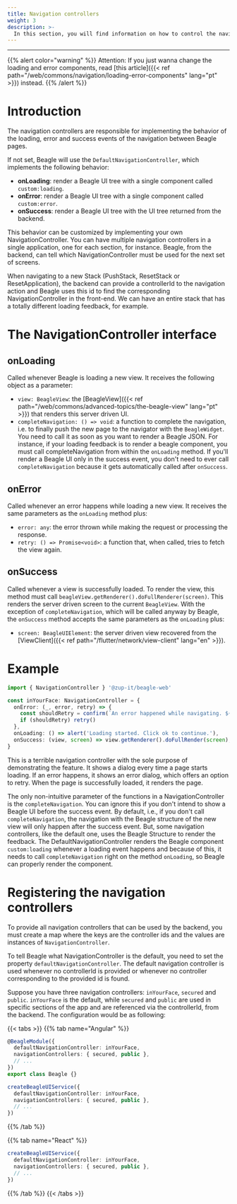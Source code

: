 ```yaml
---
title: Navigation controllers
weight: 3
description: >-
  In this section, you will find information on how to control the navigation feedback.
---
```


---

{{% alert color="warning" %}}
Attention: If you just wanna change the loading and error components, read [this article]({{< ref path="/web/commons/navigation/loading-error-components" lang="pt" >}}) instead.
{{% /alert %}}

# Introduction
The navigation controllers are responsible for implementing the behavior of the loading, error and success events of the navigation between Beagle pages.

If not set, Beagle will use the `DefaultNavigationController`, which implements the following behavior:

- **onLoading**: render a Beagle UI tree with a single component called `custom:loading`.
- **onError**: render a Beagle UI tree with a single component called `custom:error`.
- **onSuccess**: render a Beagle UI tree with the UI tree returned from the backend.

This behavior can be customized by implementing your own NavigationController. You can have multiple navigation controllers in a single application, one for each section, for instance. Beagle, from the backend, can tell which NavigationController must be used for the next set of screens.

When navigating to a new Stack (PushStack, ResetStack or ResetApplication), the backend can provide a controllerId to the navigation action and Beagle uses this id to find the corresponding NavigationController in the front-end. We can have an entire stack that has a totally different loading feedback, for example.

# The NavigationController interface

## onLoading
Called whenever Beagle is loading a new view. It receives the following object as a parameter:

- `view: BeagleView`: the [BeagleView]({{< ref path="/web/commons/advanced-topics/the-beagle-view" lang="pt" >}}) that renders this server driven UI.
- `completeNavigation: () => void`: a function to complete the navigation, i.e. to finally push the new page to the navigator with the `BeagleWidget`. You need to call it as soon as you want to render a Beagle JSON. For instance, if your loading feedback is to render a beagle component, you must call completeNavigation from within the `onLoading` method. If you'll render a Beagle UI only in the success event, you don't need to ever call `completeNavigation` because it gets automatically called after `onSuccess`.

## onError
Called whenever an error happens while loading a new view. It receives the same parameters as the `onLoading` method plus:

- `error: any`: the error thrown while making the request or processing the response.
- `retry: () => Promise<void>`: a function that, when called, tries to fetch the view again.

## onSuccess
Called whenever a view is successfully loaded. To render the view, this method must call `beagleView.getRenderer().doFullRenderer(screen)`. This renders the server driven screen to the current `BeagleView`. With the exception of `completeNavigation`, which will be called anyway by Beagle, the `onSuccess` method accepts the same parameters as the `onLoading` plus:

- `screen: BeagleUIElement`: the server driven view recovered from the [ViewClient]({{< ref path="/flutter/network/view-client" lang="en" >}}).

# Example

```typescript
import { NavigationController } '@zup-it/beagle-web'

const inYourFace: NavigationController = {
  onError: (_, error, retry) => {
    const shouldRetry = confirm(`An error happened while navigating. ${error}. Click ok to retry or cancel to dismiss.`)
    if (shouldRetry) retry()
  },
  onLoading: () => alert('Loading started. Click ok to continue.'),
  onSuccess: (view, screen) => view.getRenderer().doFullRender(screen),
}
```

This is a terrible navigation controller with the sole purpose of demonstrating the feature. It shows a dialog every time a page starts loading. If an error happens, it shows an error dialog, which offers an option to retry. When the page is successfully loaded, it renders the page.

The only non-intuitive parameter of the functions in a NavigationController is the `completeNavigation`. You can ignore this if you don't intend to show a Beagle UI before the success event. By default, i.e., if you don't call `completeNavigation`, the navigation with the Beagle structure of the new view will only happen after the success event. But, some navigation controllers, like the default one, uses the Beagle Structure to render the feedback. The DefaultNavigationController renders the Beagle component `custom:loading` whenever a loading event happens and because of this, it needs to call `completeNavigation` right on the method `onLoading`, so Beagle can properly render the component.

# Registering the navigation controllers
To provide all navigation controllers that can be used by the backend, you must create a map where the keys are the controller ids and the values are instances of `NavigationController`.

To tell Beagle what NavigationController is the default, you need to set the property `defaultNavigationController`. The default navigation controller is used whenever no controllerId is provided or whenever no controller corresponding to the provided id is found.

Suppose you have three navigation controllers: `inYourFace`, `secured` and `public`. `inYourFace` is the default, while `secured` and `public` are used in specific sections of the app and are referenced via the controllerId, from the backend. The configuration would be as following:

{{< tabs >}}
{{% tab name="Angular" %}}
```typescript
@BeagleModule({
  defaultNavigationController: inYourFace,
  navigationControllers: { secured, public },
  // ...
})
export class Beagle {}

createBeagleUIService({
  defaultNavigationController: inYourFace,
  navigationControllers: { secured, public },
  // ...
})
```
{{% /tab %}}

{{% tab name="React" %}}
```typescript
createBeagleUIService({
  defaultNavigationController: inYourFace,
  navigationControllers: { secured, public },
  // ...
})
```
{{% /tab %}}
{{< /tabs >}}